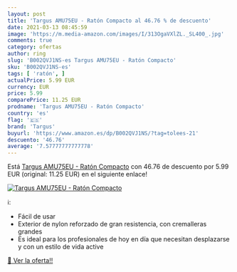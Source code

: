 ```yaml
---
layout: post
title: 'Targus AMU75EU - Ratón Compacto al 46.76 % de descuento'
date: 2021-03-13 08:45:59
image: 'https://m.media-amazon.com/images/I/313OgaVXlZL._SL400_.jpg'
comments: true
category: ofertas
author: ring
slug: 'B002QVJ1NS-es Targus AMU75EU - Ratón Compacto'
sku: 'B002QVJ1NS-es'
tags: [ 'ratón', ]
actualPrice: 5.99 EUR
currency: EUR
price: 5.99
comparePrice: 11.25 EUR
prodname: 'Targus AMU75EU - Ratón Compacto'
country: 'es'
flag: '🇪🇸'
brand: 'Targus'
buyurl: 'https://www.amazon.es/dp/B002QVJ1NS/?tag=tolees-21'
descuento: '46.76'
average: '7.57777777777778'
---
```


Está [Targus AMU75EU - Ratón Compacto](https://www.amazon.es/dp/B002QVJ1NS/?tag=tolees-21) con 46.76 de descuento por 5.99 EUR (original: 11.25 EUR) en el siguiente enlace!

[![Targus AMU75EU - Ratón Compacto](https://m.media-amazon.com/images/I/313OgaVXlZL._SL400_.jpg)](https://www.amazon.es/dp/B002QVJ1NS/?tag=tolees-21)

ℹ️:

- Fácil de usar
- Exterior de nylon reforzado de gran resistencia, con cremalleras grandes
- Es ideal para los profesionales de hoy en día que necesitan desplazarse y con un estilo de vida active

[🛒 Ver la oferta!!](https://www.amazon.es/dp/B002QVJ1NS/?tag=tolees-21)
